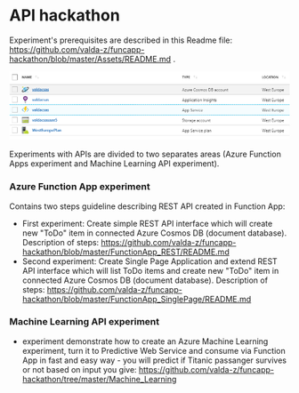 # API hackathon

Experiment's prerequisites are described in this Readme file: https://github.com/valda-z/funcapp-hackathon/blob/master/Assets/README.md .

![img0.png](Assets/img/img0.png "")

Experiments with APIs are divided to two separates areas (Azure Function Apps experiment and Machine Learning API experiment).

### Azure Function App experiment

Contains two steps guideline describing REST API created in Function App:
* First experiment: Create simple REST API interface which will create new "ToDo" item in connected Azure Cosmos DB (document database). Description of steps: https://github.com/valda-z/funcapp-hackathon/blob/master/FunctionApp_REST/README.md
* Second experiment: Create Single Page Application and extend REST API interface which will list ToDo items and create new "ToDo" item in connected Azure Cosmos DB (document database). Description of steps: https://github.com/valda-z/funcapp-hackathon/blob/master/FunctionApp_SinglePage/README.md

### Machine Learning API experiment
* experiment demonstrate how to create an Azure Machine Learning experiment, turn it to Predictive Web Service and consume via Function App in fast and easy way - you will predict if Titanic passanger survives or not based on input you give:
https://github.com/valda-z/funcapp-hackathon/tree/master/Machine_Learning